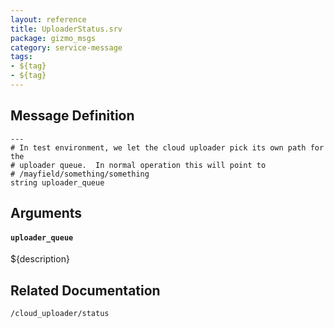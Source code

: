 ```yaml
---
layout: reference
title: UploaderStatus.srv
package: gizmo_msgs
category: service-message
tags: 
- ${tag}
- ${tag} 
---
```


## Message Definition
```
---
# In test environment, we let the cloud uploader pick its own path for the
# uploader queue.  In normal operation this will point to
# /mayfield/something/something
string uploader_queue
```

## Arguments
#### `uploader_queue`
${description}

## Related Documentation
``/cloud_uploader/status``  
